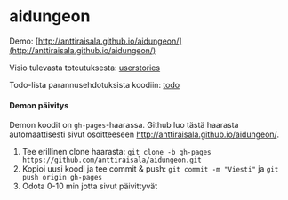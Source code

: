 aidungeon
=========

Demo: [http://anttiraisala.github.io/aidungeon/](http://anttiraisala.github.io/aidungeon/)

Visio tulevasta toteutuksesta: [userstories](https://github.com/anttiraisala/aidungeon/wiki/User-Stories)

Todo-lista parannusehdotuksista koodiin: [todo](https://github.com/anttiraisala/aidungeon/wiki/Todo)

#### Demon päivitys
Demon koodit on `gh-pages`-haarassa. Github luo tästä haarasta automaattisesti sivut osoitteeseen http://anttiraisala.github.io/aidungeon/.

1. Tee erillinen clone haarasta: `git clone -b gh-pages https://github.com/anttiraisala/aidungeon.git`
2. Kopioi uusi koodi ja tee commit & push: `git commit -m "Viesti"` ja `git push origin gh-pages`
3. Odota 0-10 min jotta sivut päivittyvät
